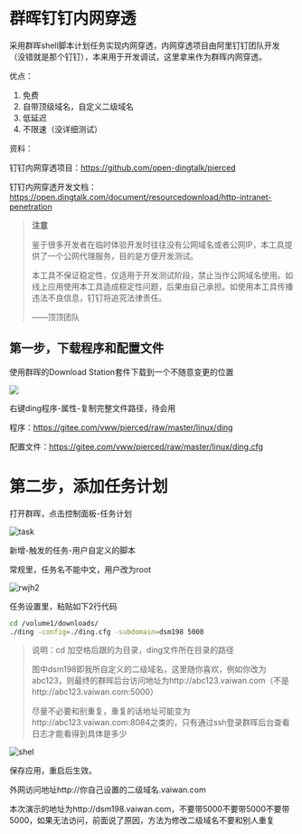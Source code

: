 # 群晖钉钉内网穿透

采用群晖shell脚本计划任务实现内网穿透，内网穿透项目由阿里钉钉团队开发（没错就是那个钉钉），本来用于开发调试，这里拿来作为群晖内网穿透。

优点：

1. 免费
2. 自带顶级域名，自定义二级域名
3. 低延迟
4. 不限速（没详细测试）

资料：

钉钉内网穿透项目：https://github.com/open-dingtalk/pierced

钉钉内网穿透开发文档：https://open.dingtalk.com/document/resourcedownload/http-intranet-penetration

> **注意** 
>
> 鉴于很多开发者在临时体验开发时往往没有公网域名或者公网IP，本工具提供了一个公网代理服务，目的是方便开发测试。
>
> 本工具不保证稳定性，仅适用于开发测试阶段，禁止当作公网域名使用。如线上应用使用本工具造成稳定性问题，后果由自己承担。如使用本工具传播违法不良信息，钉钉将追究法律责任。
>
> ——顶顶团队

## 第一步，下载程序和配置文件

使用群晖的Download Station套件下载到一个不随意变更的位置

![](https://img-blog.csdnimg.cn/img_convert/c9836a1953d0c7583cc34ac716e0b5fe.png)

右键ding程序-属性-复制完整文件路径，待会用

程序：https://gitee.com/vww/pierced/raw/master/linux/ding

配置文件：https://gitee.com/vww/pierced/raw/master/linux/ding.cfg

# 第二步，添加任务计划

打开群晖，点击控制面板-任务计划

![task](https://image-uploader.oss-cn-beijing.aliyuncs.com/img/task.jpg)

新增-触发的任务-用户自定义的脚本

常规里，任务名不能中文，用户改为root

![rwjh2](http://image-uploader.oss-cn-beijing.aliyuncs.com/img/rwjh2.jpg)

任务设置里，粘贴如下2行代码

```bash
cd /volume1/downloads/
./ding -config=./ding.cfg -subdomain=dsm198 5000
```

> 说明：cd 加空格后跟的为目录，ding文件所在目录的路径
>
> 图中dsm198即我所自定义的二级域名，这里随你喜欢，例如你改为abc123，则最终的群晖后台访问地址为http://abc123.vaiwan.com（不是http://abc123.vaiwan.com:5000）
>
> 尽量不必要和别重复，重复的话地址可能变为http://abc123.vaiwan.com:8084之类的，只有通过ssh登录群晖后台查看日志才能看得到具体是多少

![shel](https://image-uploader.oss-cn-beijing.aliyuncs.com/img/shel.jpg)



保存应用，重启后生效。

外网访问地址http://你自己设置的二级域名.vaiwan.com

本次演示的地址为http://dsm198.vaiwan.com，不要带5000不要带5000不要带5000，如果无法访问，前面说了原因，方法为修改二级域名不要和别人重复

